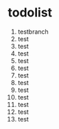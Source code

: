 # todolist

1. testbranch
2. test
3. test
4. test
5. test
6. test
7. test
8. test
9. test
10. test
11. test
12. test
13. test